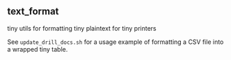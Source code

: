 text_format
-----

tiny utils for formatting tiny plaintext for tiny printers

See `update_drill_docs.sh` for a usage example of formatting a CSV file into
a wrapped tiny table.
